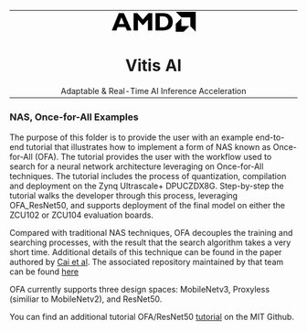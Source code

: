﻿<table class="sphinxhide">
 <tr>
   <td align="center"><img src="https://raw.githubusercontent.com/Xilinx/Image-Collateral/main/xilinx-logo.png" width="30%"/><h1>Vitis AI</h1><h0>Adaptable & Real-Time AI Inference Acceleration</h0>
   </td>
 </tr>
</table>

### NAS, Once-for-All Examples

The purpose of this folder is to provide the user with an example end-to-end tutorial that illustrates how to implement a form of NAS known as Once-for-All (OFA). The tutorial provides the user with the workflow used to search for a neural network architecture leveraging on Once-for-All techniques.  The tutorial includes the process of quantization, compilation and deployment on the Zynq Ultrascale+ DPUCZDX8G.  Step-by-step the tutorial walks the developer through this process, leveraging OFA_ResNet50, and supports deployment of the final model on either the ZCU102 or ZCU104 evaluation boards.

Compared with traditional NAS techniques, OFA decouples the training and searching processes, with the result that the search algorithm takes a very short time.  Additional details of this technique can be found in the paper authored by [Cai et al](https://arxiv.org/pdf/1908.09791.pdf).  The associated repository maintained by that team can be found [here](https://github.com/mit-han-lab/once-for-all)

OFA currently supports three design spaces: MobileNetv3, Proxyless (similiar to MobileNetv2), and ResNet50.

You can find an additional tutorial OFA/ResNet50 [tutorial](https://github.com/mit-han-lab/once-for-all/blob/master/tutorial/ofa_resnet50_example.ipynb) on the MIT Github.

